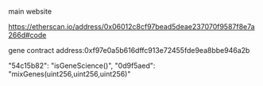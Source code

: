main website

https://etherscan.io/address/0x06012c8cf97bead5deae237070f9587f8e7a266d#code

gene contract
address:0xf97e0a5b616dffc913e72455fde9ea8bbe946a2b

"54c15b82": "isGeneScience()",
"0d9f5aed": "mixGenes(uint256,uint256,uint256)"




